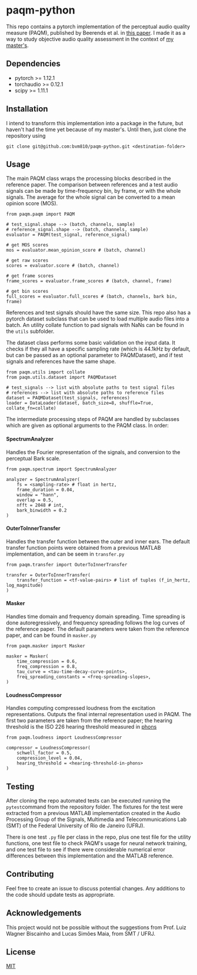 # paqm-python

This repo contains a pytorch implementation of the perceptual audio quality measure (PAQM), published by Beerends et al. in [this paper](https://www.aes.org/e-lib/browse.cfm?elib=7019). I made it as a way to study objective audio quality assessment in the context of [my master's](https://github.com/bvm810/diffusion-audio-restoration).

## Dependencies

* pytorch >= 1.12.1
* torchaudio >= 0.12.1
* scipy >= 1.11.1

## Installation

I intend to transform this implementation into a package in the future, but haven't had the time yet because of my master's. Until then, just clone the repository using
```
git clone git@github.com:bvm810/paqm-python.git <destination-folder>
```

## Usage

The main PAQM class wraps the processing blocks described in the reference paper. The comparison between references and a test audio signals can be made by time-frequency bin, by frame, or with the whole signals. The average for the whole signal can be converted to a mean opinion score (MOS).

```
from paqm.paqm import PAQM

# test_signal.shape --> (batch, channels, sample)
# reference_signal.shape --> (batch, channels, sample)
evaluator = PAQM(test_signal, reference_signal)

# get MOS scores
mos = evaluator.mean_opinion_score # (batch, channel)

# get raw scores
scores = evaluator.score # (batch, channel)

# get frame scores
frame_scores = evaluator.frame_scores # (batch, channel, frame)

# get bin scores
full_scores = evaluator.full_scores # (batch, channels, bark bin, frame)
```

References and test signals should have the same size. This repo also has a pytorch dataset subclass that can be used to load multiple audio files into a batch. An utility collate function to pad signals with NaNs can be found in the ``utils`` subfolder.

The dataset class performs some basic validation on the input data. It checks if they all have a specific sampling rate (which is 44.1kHz by default, but can be passed as an optional parameter to PAQMDataset), and if test signals and references have the same shape.

```
from paqm.utils import collate
from paqm.utils.dataset import PAQMDataset

# test_signals --> list with absolute paths to test signal files
# references --> list with absolute paths to reference files
dataset = PAQMDataset(test_signals, references)
loader = DataLoader(dataset, batch_size=8, shuffle=True, collate_fn=collate)
```

The intermediate processing steps of PAQM are handled by subclasses which are given as optional arguments to the PAQM class. In order:

#### SpectrumAnalyzer 

Handles the Fourier representation of the signals, and conversion to the perceptual Bark scale.
```
from paqm.spectrum import SpectrumAnalyzer

analyzer = SpectrumAnalyzer(
    fs = <sampling-rate> # float in hertz,
    frame_duration = 0.04,
    window = "hann",
    overlap = 0.5,
    nfft = 2048 # int,
    bark_binwidth = 0.2
)
```
#### OuterToInnerTransfer

Handles the transfer function between the outer and inner ears. The default transfer function points were obtained from a previous MATLAB implementation, and can be seem in ``transfer.py``
```
from paqm.transfer import OuterToInnerTransfer

transfer = OuterToInnerTransfer(
    transfer_function = <tf-value-pairs> # list of tuples (f_in_hertz, log_magnitude)
)
```

#### Masker

Handles time domain and frequency domain spreading. Time spreading is done autoregressively, and frequency spreading follows the log curves of the reference paper. The default parameters were taken from the reference paper, and can be found in ``masker.py``
```
from paqm.masker import Masker

masker = Masker(
    time_compression = 0.6,
    freq_compression = 0.8,
    tau_curve = <tau-time-decay-curve-points>,
    freq_spreading_constants = <freq-spreading-slopes>,
)
```

#### LoudnessCompressor

Handles computing compressed loudness from the excitation representations. Outputs the final internal representation used in PAQM. The first two parameters are taken from the reference paper; the hearing threshold is the ISO 226 hearing threshold measured in [phons](https://en.wikipedia.org/wiki/Phon)
```
from paqm.loudness import LoudnessCompressor

compressor = LoudnessCompressor(
    schwell_factor = 0.5,
    compression_level = 0.04,
    hearing_threshold = <hearing-threshold-in-phons>
)
```

## Testing

After cloning the repo automated tests can be executed running the ``pytest``command from the repository folder. The fixtures for the test were extracted from a previous MATLAB implementation created in the Audio Processing Group of the Signals, Multimedia and Telecommunications Lab (SMT) of the Federal University of Rio de Janeiro (UFRJ). 

There is one test ``.py`` file per class in the repo, plus one test file for the utility functions, one test file to check PAQM's usage for neural network training, and one test file to see if there were considerable numerical error differences between this implementation and the MATLAB reference. 

## Contributing

Feel free to create an issue to discuss potential changes. Any additions to the code should update tests as appropriate. 

## Acknowledgements

This project would not be possible without the suggestions from Prof. Luiz Wagner Biscainho and Lucas Simões Maia, from SMT / UFRJ.

## License

[MIT](https://choosealicense.com/licenses/mit/)







